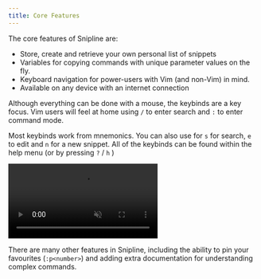 ```yaml
---
title: Core Features
---
```


The core features of Snipline are:

* Store, create and retrieve your own personal list of snippets
* Variables for copying commands with unique parameter values on the fly.
* Keyboard navigation for power-users with Vim (and non-Vim) in mind.
* Available on any device with an internet connection

Although everything can be done with a mouse, the keybinds are a key focus. Vim users will feel at home using `/` to enter search and `:` to enter command mode.

Most keybinds work from mnemonics. You can also use for `s` for search, `e` to edit and `n` for a new snippet. All of the keybinds can be found within the help menu (or by pressing `?` / `h` )

<video  autoplay="" loop="" muted playsinline>
  <source src="/videos/core-features-01.mp4" type="video/mp4">
  <!-- <source src="myVideo.webm" type="video/webm"> -->
  <p>Your browser doesn't support HTML5 video. Here is
     a <a href="/videos/core-features-01.mp4">link to the video</a> instead.</p>
</video>

There are many other features in Snipline, including the ability to pin your favourites (`:p<number>`) and adding extra documentation for understanding complex commands.